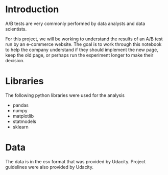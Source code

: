 # Introduction

A/B tests are very commonly performed by data analysts and data scientists.  

For this project, we will be working to understand the results of an A/B test run by an e-commerce website. The goal is to work through this notebook to help the company understand if they should implement the new page, keep the old page, or perhaps run the experiment longer to make their decision.

# Libraries

The following python libraries were used for the analysis

- pandas
- numpy
- matplotlib
- statmodels
- sklearn

# Data

The data is in the csv format that was provided by Udacity. Project guidelines were also provided by Udacity.
